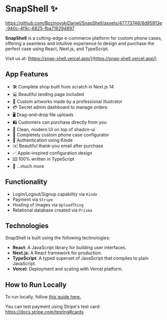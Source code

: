 # SnapShell ✨


https://github.com/BozinovskiDaniel/SnapShell/assets/47773746/8d95913e-940c-4f9c-8825-fba716294897


**SnapShell** is a cutting-edge e-commerce platform for custom phone cases, offering a seamless and intuitive experience to design and purchase the perfect case using React, Next.js, and TypeScript.

Visit us at: [https://snap-shell.vercel.app/](https://snap-shell.vercel.app/)

## App Features

- 🛠️ Complete shop built from scratch in Next.js 14
- 💻 Beautiful landing page included
- 🎨 Custom artworks made by a professional illustrator
- 💳 Secret admin dashboard to manage orders
- 🖥️ Drag-and-drop file uploads
- 🛍️ Customers can purchase directly from you
- 🌟 Clean, modern UI on top of shadcn-ui
- 🛒 Completely custom phone case configurator
- 🔑 Authentication using Kinde
- ✉️ Beautiful thank-you email after purchase
- ✅ Apple-inspired configuration design
- ⌨️ 100% written in TypeScript
- 🎁 ...much more

## Functionality

- Login/Logout/Signup capability via `Kinde`
- Payment via `Stripe`
- Hosting of images via `UploadThing`
- Relational database created via `Prisma`

## Technologies

SnapShell is built using the following technologies:
- **React**: A JavaScript library for building user interfaces.
- **Next.js**: A React framework for production.
- **TypeScript**: A typed superset of JavaScript that compiles to plain JavaScript.
- **Vercel**: Deployment and scaling with Vercel platform.

## How to Run Locally

To run locally, follow [this guide here.](https://github.com/BozinovskiDaniel/SnapShell/blob/master/snapshell/README.md)

You can test payment using Stripe's test card: https://docs.stripe.com/testing#cards
